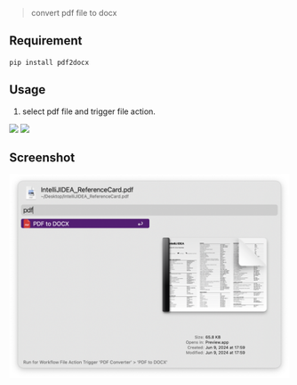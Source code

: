 > convert pdf file to docx
## Requirement

```
pip install pdf2docx

```


## Usage

1. select pdf file and trigger file action.



![](https://img.shields.io/badge/version-v0.1-green?style=for-the-badge)
[![](https://img.shields.io/badge/download-click-blue?style=for-the-badge)](https://github.com/alanhe421/alfred-workflows/raw/master/pdf-converter/PDF%20Converter.alfredworkflow)




<!-- more -->

## Screenshot

![screenshot1.png](screenshots/screenshot1.png)
